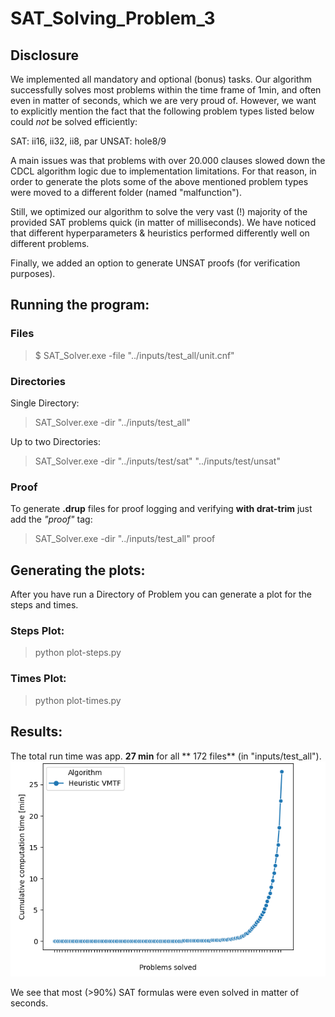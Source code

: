 # SAT_Solving_Problem_3

## Disclosure

We implemented all mandatory and optional (bonus) tasks. Our algorithm successfully solves most problems
within the time frame of 1min, and often even in matter of seconds, which we are very proud of.
However, we want to explicitly mention the fact that the following problem types listed below could
*not* be solved efficiently:

SAT: ii16, ii32, ii8, par
UNSAT: hole8/9

A main issues was that problems with over 20.000 clauses slowed down the CDCL algorithm logic due to implementation 
limitations. For that reason, in order to generate the plots some of the above mentioned problem types were moved
to a different folder (named "malfunction").

Still, we optimized our algorithm to solve the very vast (!) majority of the provided SAT problems quick 
(in matter of milliseconds). We have noticed that different hyperparameters & heuristics performed differently well on different problems.

Finally, we added an option to generate UNSAT proofs (for verification purposes). 

## Running the program:

### Files

> $ SAT_Solver.exe -file "../inputs/test_all/unit.cnf"

### Directories

Single Directory:

> SAT_Solver.exe -dir "../inputs/test_all"

Up to two Directories:

> SAT_Solver.exe -dir "../inputs/test/sat" "../inputs/test/unsat"

### Proof

To generate **.drup** files for proof logging and verifying **with drat-trim** just add the *"proof"* tag:

> SAT_Solver.exe -dir "../inputs/test_all" proof


## Generating the plots:

After you have run a Directory of Problem you can generate a plot for the steps and times.

### Steps Plot:

> python plot-steps.py

### Times Plot:

> python plot-times.py

## Results:
The total run time was app. **27 min** for all ** 172 files** (in "inputs/test_all").
![alt text](cactus-times_test_full.png "Title")

We see that most (>90%) SAT formulas were even solved in matter of seconds.